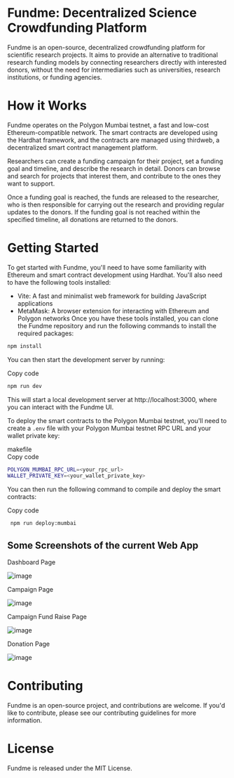 # Fundme: Decentralized Science Crowdfunding Platform
Fundme is an open-source, decentralized crowdfunding platform for scientific research projects. It aims to provide an alternative to traditional research funding models by connecting researchers directly with interested donors, without the need for intermediaries such as universities, research institutions, or funding agencies.

# How it Works
Fundme operates on the Polygon Mumbai testnet, a fast and low-cost Ethereum-compatible network. The smart contracts are developed using the Hardhat framework, and the contracts are managed using thirdweb, a decentralized smart contract management platform.

Researchers can create a funding campaign for their project, set a funding goal and timeline, and describe the research in detail. Donors can browse and search for projects that interest them, and contribute to the ones they want to support.

Once a funding goal is reached, the funds are released to the researcher, who is then responsible for carrying out the research and providing regular updates to the donors. If the funding goal is not reached within the specified timeline, all donations are returned to the donors.

# Getting Started
To get started with Fundme, you'll need to have some familiarity with Ethereum and smart contract development using Hardhat. You'll also need to have the following tools installed:

* Vite: A fast and minimalist web framework for building JavaScript applications
* MetaMask: A browser extension for interacting with Ethereum and Polygon networks
  Once you have these tools installed, you can clone the Fundme repository and run the following commands to install the required packages:
  


 ```bash
 npm install 
 ```
You can then start the development server by running:


Copy code

```bash
npm run dev
 ```

This will start a local development server at http://localhost:3000, where you can interact with the Fundme UI.

To deploy the smart contracts to the Polygon Mumbai testnet, you'll need to create a `.env` file with your Polygon Mumbai testnet RPC URL and your wallet private key:

makefile  <br>
Copy code <br>

 ```bash
 POLYGON_MUMBAI_RPC_URL=<your_rpc_url>
 WALLET_PRIVATE_KEY=<your_wallet_private_key>
 ```
You can then run the following command to compile and deploy the smart contracts:


Copy code

 ```bash
  npm run deploy:mumbai
   ```

## Some Screenshots of the current Web App
Dashboard Page

![image](https://github.com/0xnehasingh/Fundme/assets/67492324/2a189c96-4235-4c10-ae7d-20d8efece2ef)



Campaign Page

![image](https://github.com/0xnehasingh/Fundme/assets/67492324/f7506e97-3918-41ef-ab74-0b0b56c5732b)


Campaign Fund Raise Page

![image](https://github.com/0xnehasingh/Fundme/assets/67492324/f1efb3bc-1304-4d08-b424-af8fa9c918f3)


Donation Page


![image](https://github.com/0xnehasingh/Fundme/assets/67492324/53f85173-0710-4df9-8c1b-a31f48123b75)











# Contributing
Fundme is an open-source project, and contributions are welcome. If you'd like to contribute, please see our contributing guidelines for more information.

# License
Fundme is released under the MIT License.
